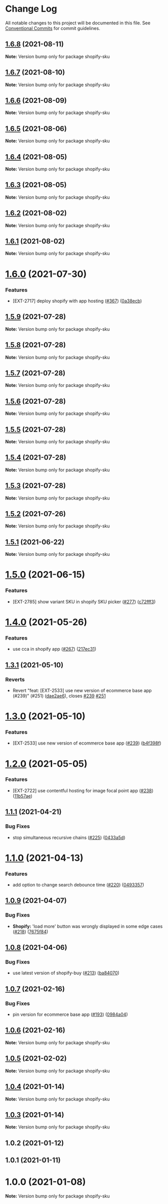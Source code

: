 # Change Log

All notable changes to this project will be documented in this file.
See [Conventional Commits](https://conventionalcommits.org) for commit guidelines.

## [1.6.8](https://github.com/contentful/apps/compare/shopify-sku@1.6.7...shopify-sku@1.6.8) (2021-08-11)

**Note:** Version bump only for package shopify-sku





## [1.6.7](https://github.com/contentful/apps/compare/shopify-sku@1.6.6...shopify-sku@1.6.7) (2021-08-10)

**Note:** Version bump only for package shopify-sku





## [1.6.6](https://github.com/contentful/apps/compare/shopify-sku@1.6.5...shopify-sku@1.6.6) (2021-08-09)

**Note:** Version bump only for package shopify-sku





## [1.6.5](https://github.com/contentful/apps/compare/shopify-sku@1.6.4...shopify-sku@1.6.5) (2021-08-06)

**Note:** Version bump only for package shopify-sku





## [1.6.4](https://github.com/contentful/apps/compare/shopify-sku@1.6.3...shopify-sku@1.6.4) (2021-08-05)

**Note:** Version bump only for package shopify-sku





## [1.6.3](https://github.com/contentful/apps/compare/shopify-sku@1.6.2...shopify-sku@1.6.3) (2021-08-05)

**Note:** Version bump only for package shopify-sku





## [1.6.2](https://github.com/contentful/apps/compare/shopify-sku@1.6.1...shopify-sku@1.6.2) (2021-08-02)

**Note:** Version bump only for package shopify-sku





## [1.6.1](https://github.com/contentful/apps/compare/shopify-sku@1.6.0...shopify-sku@1.6.1) (2021-08-02)

**Note:** Version bump only for package shopify-sku





# [1.6.0](https://github.com/contentful/apps/compare/shopify-sku@1.5.9...shopify-sku@1.6.0) (2021-07-30)


### Features

* [EXT-2717] deploy shopify with app hosting ([#367](https://github.com/contentful/apps/issues/367)) ([0a38ecb](https://github.com/contentful/apps/commit/0a38ecb85a59c5be46f8f1be06681f6c2e1acbcf))





## [1.5.9](https://github.com/contentful/apps/compare/shopify-sku@1.5.8...shopify-sku@1.5.9) (2021-07-28)

**Note:** Version bump only for package shopify-sku





## [1.5.8](https://github.com/contentful/apps/compare/shopify-sku@1.5.7...shopify-sku@1.5.8) (2021-07-28)

**Note:** Version bump only for package shopify-sku





## [1.5.7](https://github.com/contentful/apps/compare/shopify-sku@1.5.6...shopify-sku@1.5.7) (2021-07-28)

**Note:** Version bump only for package shopify-sku





## [1.5.6](https://github.com/contentful/apps/compare/shopify-sku@1.5.5...shopify-sku@1.5.6) (2021-07-28)

**Note:** Version bump only for package shopify-sku





## [1.5.5](https://github.com/contentful/apps/compare/shopify-sku@1.5.4...shopify-sku@1.5.5) (2021-07-28)

**Note:** Version bump only for package shopify-sku





## [1.5.4](https://github.com/contentful/apps/compare/shopify-sku@1.5.3...shopify-sku@1.5.4) (2021-07-28)

**Note:** Version bump only for package shopify-sku





## [1.5.3](https://github.com/contentful/apps/compare/shopify-sku@1.5.2...shopify-sku@1.5.3) (2021-07-28)

**Note:** Version bump only for package shopify-sku





## [1.5.2](https://github.com/contentful/apps/compare/shopify-sku@1.5.1...shopify-sku@1.5.2) (2021-07-26)

**Note:** Version bump only for package shopify-sku





## [1.5.1](https://github.com/contentful/apps/compare/shopify-sku@1.5.0...shopify-sku@1.5.1) (2021-06-22)

**Note:** Version bump only for package shopify-sku





# [1.5.0](https://github.com/contentful/apps/compare/shopify-sku@1.4.0...shopify-sku@1.5.0) (2021-06-15)


### Features

* [EXT-2785] show variant SKU in shopify SKU picker ([#277](https://github.com/contentful/apps/issues/277)) ([c72fff3](https://github.com/contentful/apps/commit/c72fff3372d745cdb9b333415067e57aba419b74))





# [1.4.0](https://github.com/contentful/apps/compare/shopify-sku@1.3.1...shopify-sku@1.4.0) (2021-05-26)


### Features

* use cca in shopify app ([#267](https://github.com/contentful/apps/issues/267)) ([217ec31](https://github.com/contentful/apps/commit/217ec31928e684c13f49fc57237327d0b8d2c725))





## [1.3.1](https://github.com/contentful/apps/compare/shopify-sku@1.3.0...shopify-sku@1.3.1) (2021-05-10)


### Reverts

* Revert "feat: [EXT-2533] use new version of ecommerce base app (#239)" (#251) ([dae2ae6](https://github.com/contentful/apps/commit/dae2ae66181543a93981b1b97cc9dfc71e5abf16)), closes [#239](https://github.com/contentful/apps/issues/239) [#251](https://github.com/contentful/apps/issues/251)





# [1.3.0](https://github.com/contentful/apps/compare/shopify-sku@1.2.0...shopify-sku@1.3.0) (2021-05-10)


### Features

* [EXT-2533] use new version of ecommerce base app ([#239](https://github.com/contentful/apps/issues/239)) ([b4f398f](https://github.com/contentful/apps/commit/b4f398f7fe4fb2952e8505a7657b876861fe3a24))





# [1.2.0](https://github.com/contentful/apps/compare/shopify-sku@1.1.1...shopify-sku@1.2.0) (2021-05-05)


### Features

* [EXT-2722] use contentful hosting for image focal point app ([#238](https://github.com/contentful/apps/issues/238)) ([11b57ae](https://github.com/contentful/apps/commit/11b57ae3e4fb5dd376544d89056430b71883517c))





## [1.1.1](https://github.com/contentful/apps/compare/shopify-sku@1.1.0...shopify-sku@1.1.1) (2021-04-21)


### Bug Fixes

* stop simultaneous recursive chains ([#225](https://github.com/contentful/apps/issues/225)) ([0433a5d](https://github.com/contentful/apps/commit/0433a5d587479d311395d16ef8f20c7dc3bfbc4d))





# [1.1.0](https://github.com/contentful/apps/compare/shopify-sku@1.0.9...shopify-sku@1.1.0) (2021-04-13)


### Features

* add option to change search debounce time ([#220](https://github.com/contentful/apps/issues/220)) ([0493357](https://github.com/contentful/apps/commit/0493357b7e8d28a5ad0ee7b0668f82f4febe7732))





## [1.0.9](https://github.com/contentful/apps/compare/shopify-sku@1.0.8...shopify-sku@1.0.9) (2021-04-07)


### Bug Fixes

* **Shopify:** 'load more' button was wrongly displayed in some edge cases ([#218](https://github.com/contentful/apps/issues/218)) ([7675f84](https://github.com/contentful/apps/commit/7675f8426eaa4a979cc622d873d502ee33b9b92e))





## [1.0.8](https://github.com/contentful/apps/compare/shopify-sku@1.0.7...shopify-sku@1.0.8) (2021-04-06)


### Bug Fixes

* use latest version of shopify-buy ([#213](https://github.com/contentful/apps/issues/213)) ([ba84070](https://github.com/contentful/apps/commit/ba84070c5352720b457731ebc9891f7472a3cbeb))





## [1.0.7](https://github.com/contentful/apps/compare/shopify-sku@1.0.6...shopify-sku@1.0.7) (2021-02-16)


### Bug Fixes

* pin version for ecommerce base app ([#193](https://github.com/contentful/apps/issues/193)) ([0984a04](https://github.com/contentful/apps/commit/0984a044244df77d90190a8f110af7825a676628))





## [1.0.6](https://github.com/contentful/apps/compare/shopify-sku@1.0.5...shopify-sku@1.0.6) (2021-02-16)

**Note:** Version bump only for package shopify-sku





## [1.0.5](https://github.com/contentful/apps/compare/shopify-sku@1.0.4...shopify-sku@1.0.5) (2021-02-02)

**Note:** Version bump only for package shopify-sku





## [1.0.4](https://github.com/contentful/apps/compare/shopify-sku@1.0.3...shopify-sku@1.0.4) (2021-01-14)

**Note:** Version bump only for package shopify-sku





## [1.0.3](https://github.com/contentful/apps/compare/shopify-sku@1.0.2...shopify-sku@1.0.3) (2021-01-14)

**Note:** Version bump only for package shopify-sku





## 1.0.2 (2021-01-12)



## 1.0.1 (2021-01-11)



# 1.0.0 (2021-01-08)

**Note:** Version bump only for package shopify-sku
